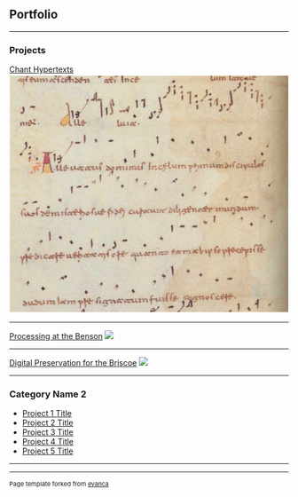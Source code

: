 ## Portfolio

---

### Projects

[Chant Hypertexts](/sample_page)
<img src="images/Chant.png?raw=true"/>

---
[Processing at the Benson](/pdf/sample_presentation.pdf)
<img src="images/Reyes.png?raw=true"/>

---
[Digital Preservation for the Briscoe](http://example.com/)
<img src="images/dummy_thumbnail.jpg?raw=true"/>

---

### Category Name 2

- [Project 1 Title](http://example.com/)
- [Project 2 Title](http://example.com/)
- [Project 3 Title](http://example.com/)
- [Project 4 Title](http://example.com/)
- [Project 5 Title](http://example.com/)

---




---
<p style="font-size:11px">Page template forked from <a href="https://github.com/evanca/quick-portfolio">evanca</a></p>
<!-- Remove above link if you don't want to attibute -->
